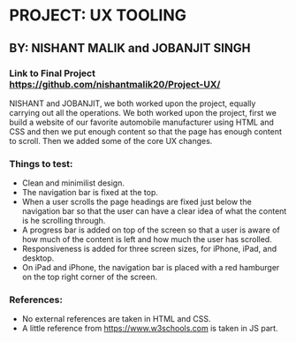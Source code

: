 # PROJECT: UX TOOLING
## BY: NISHANT MALIK and JOBANJIT SINGH
### Link to Final Project https://github.com/nishantmalik20/Project-UX/
NISHANT and JOBANJIT, we both worked upon the project, equally carrying out all the operations. We both worked upon the project, first we build a website of our favorite automobile manufacturer using HTML and CSS and then we put enough content so that the page has enough content to scroll. Then we added some of the core UX changes.
 ### Things to test:
- Clean and minimilist design.
- The navigation bar is fixed at the top.
- When a user scrolls the page headings are fixed just below the navigation bar so that the user can have a clear idea of what the content is he scrolling through.
- A progress bar is added on top of the screen so that a user is aware of how much of the content is left and how much the user has scrolled.
- Responsiveness is added for three screen sizes, for iPhone, iPad, and desktop.
- On iPad and iPhone, the navigation bar is placed with a red hamburger on the top right corner of the screen.
### References:
- No external references are taken in HTML and CSS.
- A little reference from https://www.w3schools.com  is taken in JS part.  

